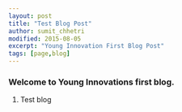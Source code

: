 ```yaml
---
layout: post
title: "Test Blog Post"
author: sumit_chhetri
modified: 2015-08-05
excerpt: "Young Innovation First Blog Post"
tags: [page,blog]
---
```


### Welcome to Young Innovations first blog.
1. Test blog